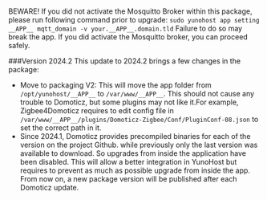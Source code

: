 ###
BEWARE! If you did not activate the Mosquitto Broker within this package, please run following command prior to upgrade:
````sudo yunohost app setting __APP__ mqtt_domain -v your.__APP__.domain.tld````
Failure to do so may break the app.
If you did activate the Mosquitto broker, you can proceed safely.

###Version 2024.2
This update to 2024.2 brings a few changes in the package:
- Move to packaging V2: This will move the app folder from `/opt/yunohost/__APP__` to `/var/www/__APP__`. This should not cause any trouble to Domoticz, but some plugins may not like it.For example, Zigbee4Domoticz requires to edit config file in `/var/www/__APP__/plugins/Domoticz-Zigbee/Conf/PluginConf-08.json` to set the correct path in it.
- Since 2024.1, Domoticz provides precompiled binaries for each of the version on the project Github. while previously only the last version was available to download. So upgrades from inside the application have been disabled. This will allow a better integration in YunoHost but requires to prevent as much as possible upgrade from inside the app. From now on, a new package version will be published after each Domoticz update.
